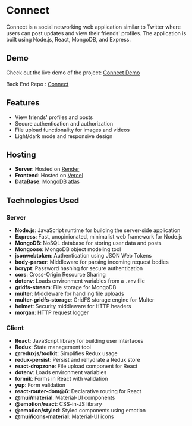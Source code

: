 # Connect

Connect is a social networking web application similar to Twitter where users can post updates and view their friends' profiles. The application is built using Node.js, React, MongoDB, and Express.

## Demo

Check out the live demo of the project: [Connect Demo](https://connect-phi-one.vercel.app/)

Back End Repo : [Connect](https://github.com/Rishabh022/Connect/)

## Features

- View friends' profiles and posts
- Secure authentication and authorization
- File upload functionality for images and videos
- Light/dark mode and responsive design
  

## Hosting

- **Server**: Hosted on [Render](https://render.com/)
- **Frontend**: Hosted on [Vercel](https://vercel.com/)
- **DataBase**: [MongoDB atlas](https://www.mongodb.com/)

## Technologies Used

### Server

- **Node.js**: JavaScript runtime for building the server-side application
- **Express**: Fast, unopinionated, minimalist web framework for Node.js
- **MongoDB**: NoSQL database for storing user data and posts
- **Mongoose**: MongoDB object modeling tool
- **jsonwebtoken**: Authentication using JSON Web Tokens
- **body-parser**: Middleware for parsing incoming request bodies
- **bcrypt**: Password hashing for secure authentication
- **cors**: Cross-Origin Resource Sharing
- **dotenv**: Loads environment variables from a `.env` file
- **gridfs-stream**: File storage for MongoDB
- **multer**: Middleware for handling file uploads
- **multer-gridfs-storage**: GridFS storage engine for Multer
- **helmet**: Security middleware for HTTP headers
- **morgan**: HTTP request logger

### Client

- **React**: JavaScript library for building user interfaces
- **Redux**: State management tool
- **@reduxjs/toolkit**: Simplifies Redux usage
- **redux-persist**: Persist and rehydrate a Redux store
- **react-dropzone**: File upload component for React
- **dotenv**: Loads environment variables
- **formik**: Forms in React with validation
- **yup**: Form validation
- **react-router-dom@6**: Declarative routing for React
- **@mui/material**: Material-UI components
- **@emotion/react**: CSS-in-JS library
- **@emotion/styled**: Styled components using emotion
- **@mui/icons-material**: Material-UI icons
